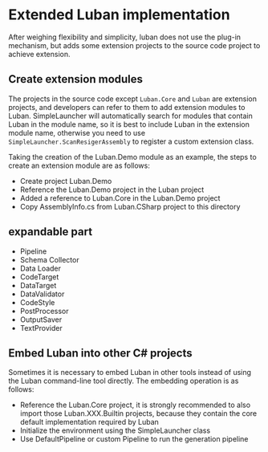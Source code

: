 # Extended Luban implementation

After weighing flexibility and simplicity, luban does not use the plug-in mechanism, but adds some extension projects to the source code project to achieve extension.

## Create extension modules

The projects in the source code except `Luban.Core` and `Luban` are extension projects, and developers can refer to them to add extension modules to Luban.
SimpleLauncher will automatically search for modules that contain Luban in the module name, so it is best to include Luban in the extension module name, otherwise you need to use `SimpleLauncher.ScanResigerAssembly` to register a custom extension class.


Taking the creation of the Luban.Demo module as an example, the steps to create an extension module are as follows:

- Create project Luban.Demo
- Reference the Luban.Demo project in the Luban project
- Added a reference to Luban.Core in the Luban.Demo project
- Copy AssemblyInfo.cs from Luban.CSharp project to this directory


## expandable part

- Pipeline
- Schema Collector
- Data Loader
- CodeTarget
- DataTarget
- DataValidator
- CodeStyle
- PostProcessor
- OutputSaver
- TextProvider

## Embed Luban into other C# projects

Sometimes it is necessary to embed Luban in other tools instead of using the Luban command-line tool directly. The embedding operation is as follows:

- Reference the Luban.Core project, it is strongly recommended to also import those Luban.XXX.Builtin projects, because they contain the core default implementation required by Luban
- Initialize the environment using the SimpleLauncher class
- Use DefaultPipeline or custom Pipeline to run the generation pipeline